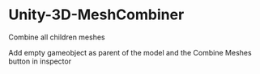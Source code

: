 # Unity-3D-MeshCombiner
Combine all children meshes 

Add empty gameobject as parent of the model and the Combine Meshes button in inspector
